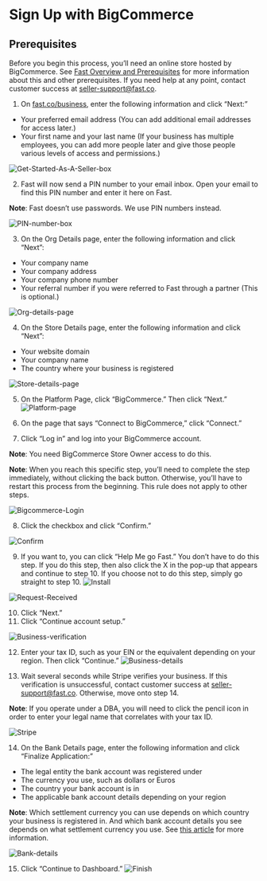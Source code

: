 # Sign Up with BigCommerce
## Prerequisites
Before you begin this process, you’ll need an online store hosted by BigCommerce. See [Fast Overview and Prerequisites](https://docs.google.com/document/d/1E4BGaI4w9Iy8Otb18QfFiTrHvjvdn08_4K5RU7vjKgQ/edit#heading=h.623o5uhwmywu) for more information about this and other prerequisites. If you need help at any point, contact customer success at seller-support@fast.co.
1. On [fast.co/business](https://www.fast.co/business), enter the following information and click “Next:”
- Your preferred email address (You can add additional email addresses for access later.)
- Your first name and your last name (If your business has multiple employees, you can add more people later and give those people various levels of access and permissions.)

![Get-Started-As-A-Seller-box](images/signup-images-small/both1.png)

2. Fast will now send a PIN number to your email inbox. Open your email to find this PIN number and enter it here on Fast.

**Note**: Fast doesn’t use passwords. We use PIN numbers instead.

![PIN-number-box](images/signup-images-small/both2.png)


3. On the Org Details page, enter the following information and  click “Next”:
- Your company name
- Your company address
- Your company phone number
- Your referral number if you were referred to Fast through a partner (This is optional.)

![Org-details-page](images/signup-images-small/both3.png)

4. On the Store Details page, enter the following information and  click “Next”:
- Your website domain
- Your company name
- The country where your business is registered

![Store-details-page](images/signup-images-small/both4.png)

5. On the Platform Page, click “BigCommerce.” Then click “Next.”
![Platform-page](images/signup-images-small/big1.png)

6. On the page that says “Connect to BigCommerce,” click “Connect.”

7. Click “Log in” and log into your BigCommerce account.

**Note**: You need BigCommerce Store Owner access to do this.

**Note**: When you reach this specific step, you’ll need to complete the step immediately, without clicking the back button. Otherwise, you’ll have to restart this process from the beginning. This rule does not apply to other steps.

![Bigcommerce-Login](images/signup-images-small/big22.png)

8. Click the checkbox and click “Confirm.”

![Confirm](images/signup-images-small/big3.png)

9. If you want to, you can click “Help Me go Fast.” You don’t have to do this step. If you do this step, then also click the X in the pop-up that appears and continue to step 10. If you choose not to do this step, simply go straight to step 10.
![Install](images/signup-images-small/big4.png)

![Request-Received](images/signup-images/both5.png)

10. Click “Next.”
11. Click “Continue account setup.”

![Business-verification](images/signup-images-small/both6.png)


12. Enter your tax ID, such as your EIN or the equivalent depending on your region. Then click “Continue.”
![Business-details](images/signup-images-small/both7.png)


13. Wait several seconds while Stripe verifies your business. If this verification is unsuccessful, contact customer success at seller-support@fast.co. Otherwise, move onto step 14.

**Note**: If you operate under a DBA, you will need to click the pencil icon in order to enter your legal name that correlates with your tax ID.

![Stripe](images/signup-images-small/both8.png)

14. On the Bank Details page, enter the following information and click “Finalize Application:”
- The legal entity the bank account was registered under
- The currency you use, such as dollars or Euros
- The country your bank account is in
- The applicable bank account details depending on your region

**Note**: Which settlement currency you can use depends on which country your business is registered in. And which bank account details you see depends on what settlement currency you use. See [this article](https://stripe.com/docs/connect/bank-debit-card-payouts#supported-settlement) for more information.

![Bank-details](images/signup-images-small/both9.png)

15. Click “Continue to Dashboard.”
![Finish](images/signup-images-small/both10.png)

